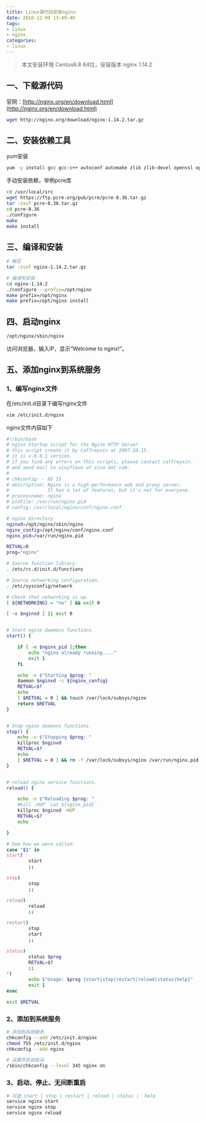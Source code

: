 ```yaml
---
title: Linux源代码安装nginx
date: 2018-12-09 13:49:48
tags:
- linux
- nginx
categories:
- linux
---
```


> 本文安装环境 Centos6.8 64位，安装版本 nginx 1.14.2

## 一、下载源代码
官网：[http://nginx.org/en/download.html](http://nginx.org/en/download.html)

``` bash
wget http://nginx.org/download/nginx-1.14.2.tar.gz
```
<!-- more -->

## 二、安装依赖工具
yum安装
``` bash
yum -y install gcc gcc-c++ autoconf automake zlib zlib-devel openssl openssl-devel pcre
```

手动安装依赖，举例pcre库
``` bash
cd /usr/local/src
wget https://ftp.pcre.org/pub/pcre/pcre-8.36.tar.gz
tar -zxvf pcre-8.36.tar.gz
cd pcre-8.36
./configure
make
make install
```

## 三、编译和安装
``` bash
# 解压
tar -zvxf nginx-1.14.2.tar.gz

# 编译和安装
cd nginx-1.14.2
./configure --prefix=/opt/nginx 
make prefix=/opt/nginx
make prefix=/opt/nginx install
```

## 四、启动nginx
``` bash
/opt/nginx/sbin/nginx
```

访问浏览器，输入IP，显示“Welcome to nginx!”。

## 五、添加nginx到系统服务
### 1、编写nginx文件
在/etc/init.d目录下编写nginx文件
```bash
vim /etc/init.d/nginx
```

nginx文件内容如下
``` bash
#!/bin/bash
# nginx Startup script for the Nginx HTTP Server
# this script create it by caffreyxin at 2007.10.15.
# it is v.0.0.1 version.
# if you find any errors on this scripts, please contact caffreyxin.
# and send mail to xinyflove at sina dot com.
#
# chkconfig: - 85 15
# description: Nginx is a high-performance web and proxy server.
#              It has a lot of features, but it's not for everyone.
# processname: nginx
# pidfile: /var/run/nginx.pid
# config: /usr/local/nginx/conf/nginx.conf

# nginx directory
nginxd=/opt/nginx/sbin/nginx
nginx_config=/opt/nginx/conf/nginx.conf
nginx_pid=/var/run/nginx.pid

RETVAL=0
prog="nginx"

# Source function library.
. /etc/rc.d/init.d/functions

# Source networking configuration.
. /etc/sysconfig/network

# Check that networking is up.
[ ${NETWORKING} = "no" ] && exit 0

[ -x $nginxd ] || exit 0


# Start nginx daemons functions.
start() {

    if [ -e $nginx_pid ];then
        echo "nginx already running...."
        exit 1
    fi

    echo -n $"Starting $prog: "
    daemon $nginxd -c ${nginx_config}
    RETVAL=$?
    echo
    [ $RETVAL = 0 ] && touch /var/lock/subsys/nginx
    return $RETVAL
}


# Stop nginx daemons functions.
stop() {
    echo -n $"Stopping $prog: "
    killproc $nginxd
    RETVAL=$?
    echo
    [ $RETVAL = 0 ] && rm -f /var/lock/subsys/nginx /var/run/nginx.pid
}


# reload nginx service functions.
reload() {

    echo -n $"Reloading $prog: "
    #kill -HUP `cat ${nginx_pid}`
    killproc $nginxd -HUP
    RETVAL=$?
    echo

}

# See how we were called.
case "$1" in
start)
        start
        ;;

stop)
        stop
        ;;

reload)
        reload
        ;;

restart)
        stop
        start
        ;;

status)
        status $prog
        RETVAL=$?
        ;;
*)
        echo $"Usage: $prog {start|stop|restart|reload|status|help}"
        exit 1
esac

exit $RETVAL
```

### 2、添加到系统服务
``` bash
# 添加到系统服务
chkconfig --add /etc/init.d/nginx
chmod 755 /etc/init.d/nginx
chkconfig --add nginx

# 设置开机自启动
/sbin/chkconfig --level 345 nginx on
```

### 3、启动、停止、无间断重启
``` bash
# 可选 start | stop | restart | reload | status |  help
service nginx start
service nginx stop
service nginx reload
```